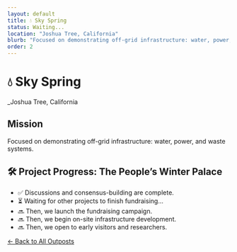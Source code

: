 ```yaml
---
layout: default
title: 💧 Sky Spring
status: Waiting...
location: "Joshua Tree, California"
blurb: "Focused on demonstrating off-grid infrastructure: water, power, and waste systems."
order: 2
---
```


# 💧 Sky Spring  
_Joshua Tree, California



## Mission

Focused on demonstrating off-grid infrastructure: water, power, and waste systems.

## 🛠️ Project Progress: The People’s Winter Palace
- ✅ Discussions and consensus-building are complete.
- ⏳ Waiting for other projects to finish fundraising...
- 🔜 Then, we launch the fundraising campaign.
- 🔜 Then, we begin on-site infrastructure development.
- 🔜 Then, we open to early visitors and researchers.

[← Back to All Outposts](/outposts/)
